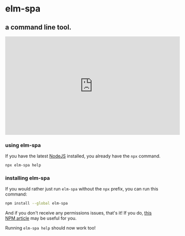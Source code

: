 # elm-spa

## a command line tool.

<iframe width="560" height="315" src="https://www.youtube.com/embed/ZvbQTNej_b8" frameborder="0" allow="accelerometer; autoplay; encrypted-media; gyroscope; picture-in-picture" allowfullscreen></iframe>

### using elm-spa

If you have the latest [NodeJS](https://nodejs.org) installed, you already have the `npx` command.

```bash
npx elm-spa help
```

### installing elm-spa

If you would rather just run `elm-spa` without the `npx` prefix, you can run this
command:

```bash
npm install --global elm-spa
```

And if you don't receive any permissions issues, that's it! If you do, [this NPM article](https://docs.npmjs.com/resolving-eacces-permissions-errors-when-installing-packages-globally)
may be useful for you.

Running `elm-spa help` should now work too!
